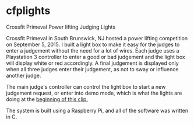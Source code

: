 # cfplights
Crossfit Primeval Power lifting Judging Lights

Crossfit Primeval in South Brunswick, NJ hosted a power lifting competition on September 5, 2015. I built a light box 
to make it easy for the judges to enter a judgement without the need for a lot of wires. Each judge uses a Playstation 3 
controller to enter a good or bad judgement and the light box will display white or red accordingly. A final judgement 
is displayed only when all three judges enter their judgement, as not to sway or influence another judge.

The main judge's controller can control the light box to start a new judgement request, or enter into demo mode, which is 
what the lights are doing at the [beginning of this clip.](https://www.youtube.com/watch?v=DUDHNlBz-2I)

The system is built using a Raspberry Pi, and all of the software was written in C.
